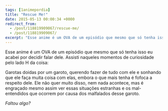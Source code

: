 ```yaml
---
tags: [1animepordia]
title: "Rescue Me!"
date: 2015-05-13 00:00:34 +0000
redirect_from:
  - /post/118819909067/rescue-me/
  - /post/118819909067/
excerpt: "Esse anime é um OVA de um episódio que mesmo que só tenha isso eu acabei por decidir falar dele. Assisti naqueles momentos de curiosidade pelo lado H da coisa:"
---
```


Esse anime é um OVA de um episódio que mesmo que só tenha isso eu acabei
por decidir falar dele. Assisti naqueles momentos de curiosidade pelo
lado H da coisa:

Garotas doidas por um garoto, querendo fazer de tudo com ele e sonhando
que ele faça muita coisa com elas, embora o que mais tenha é fofoca a
respeito dele. Ele não quer muito disso, nem nada acontece, mas é
engraçado mesmo assim ver essas situações estranhas e os mal-entendidos
que ocorrem por causa dos malfalados desse garoto.

*Faltou algo?*


